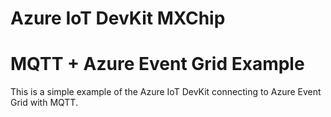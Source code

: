 # Azure IoT DevKit MXChip
# MQTT + Azure Event Grid Example
This is a simple example of the Azure IoT DevKit connecting to Azure Event Grid with MQTT.
